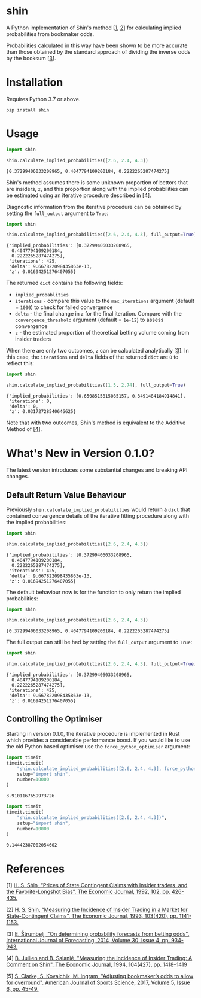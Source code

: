 # shin

A Python implementation of Shin's method [[1](#1), [2](#2)] for calculating implied probabilities from bookmaker odds.

Probabilities calculated in this way have been shown to be more accurate than those obtained by the standard approach
of dividing the inverse odds by the booksum [[3](#3)].

# Installation

Requires Python 3.7 or above.

```
pip install shin
```

# Usage

```python
import shin

shin.calculate_implied_probabilities([2.6, 2.4, 4.3])
```

```
[0.37299406033208965, 0.4047794109200184, 0.2222265287474275]
```

Shin's method assumes there is some unknown proportion of bettors that are insiders, `z`, and this proportion along with
the implied probabilities can be estimated using an iterative procedure described in [[4](#4)].

Diagnostic information from the iterative procedure can be obtained by setting the `full_output` argument to `True`:

```python
import shin

shin.calculate_implied_probabilities([2.6, 2.4, 4.3], full_output=True)
```

```
{'implied_probabilities': [0.37299406033208965,
  0.4047794109200184,
  0.2222265287474275],
 'iterations': 425,
 'delta': 9.667822098435863e-13,
 'z': 0.01694251276407055}
```

The returned `dict` contains the following fields:

* `implied_probablities`
* `iterations` - compare this value to the `max_iterations` argument (default = `1000`) to check for failed convergence
* `delta` - the final change in `z` for the final iteration. Compare with the `convergence_threshold` argument
  (default = `1e-12`) to assess convergence
* `z` - the estimated proportion of theoretical betting volume coming from insider traders

When there are only two outcomes, `z` can be calculated analytically [[3](#3)]. In this case, the `iterations` and
`delta` fields of the returned `dict` are `0` to reflect this:

```python
import shin

shin.calculate_implied_probabilities([1.5, 2.74], full_output=True)
```

```
{'implied_probabilities': [0.6508515815085157, 0.3491484184914841],
 'iterations': 0,
 'delta': 0,
 'z': 0.03172728540646625}
```

Note that with two outcomes, Shin's method is equivalent to the Additive Method of [[4](#4)].

# What's New in Version 0.1.0?

The latest version introduces some substantial changes and breaking API changes.

## Default Return Value Behaviour

Previously `shin.calculate_implied_probabilities` would return a `dict` that contained convergence details of the
iterative fitting procedure along with the implied probabilities:

```python
import shin

shin.calculate_implied_probabilities([2.6, 2.4, 4.3])
```

```
{'implied_probabilities': [0.37299406033208965,
  0.4047794109200184,
  0.2222265287474275],
 'iterations': 425,
 'delta': 9.667822098435863e-13,
 'z': 0.01694251276407055}
```

The default behaviour now is for the function to only return the implied probabilities:

```python
import shin

shin.calculate_implied_probabilities([2.6, 2.4, 4.3])
```

```
[0.37299406033208965, 0.4047794109200184, 0.2222265287474275]
```

The full output can still be had by setting the `full_output` argument to `True`:

```python
import shin

shin.calculate_implied_probabilities([2.6, 2.4, 4.3], full_output=True)
```

```
{'implied_probabilities': [0.37299406033208965,
  0.4047794109200184,
  0.2222265287474275],
 'iterations': 425,
 'delta': 9.667822098435863e-13,
 'z': 0.01694251276407055}
```

## Controlling the Optimiser

Starting in version 0.1.0, the iterative procedure is implemented in Rust which provides a  considerable performance
boost. If you would like to use the old Python based optimiser use the `force_python_optimiser` argument:

```python
import timeit
timeit.timeit(
    "shin.calculate_implied_probabilities([2.6, 2.4, 4.3], force_python_optimiser=True)",
    setup="import shin",
    number=10000
)
```

```
3.9101167659973726
```

```python
import timeit
timeit.timeit(
    "shin.calculate_implied_probabilities([2.6, 2.4, 4.3])",
    setup="import shin",
    number=10000
)
```

```
0.14442387002054602
```

# References

<a id="1">[1]</a> 
[H. S. Shin, “Prices of State Contingent Claims with Insider
traders, and the Favorite-Longshot Bias”. The Economic
Journal, 1992, 102, pp. 426-435.](https://doi.org/10.2307/2234526)

<a id="2">[2]</a> 
[H. S. Shin, “Measuring the Incidence of Insider Trading in a
Market for State-Contingent Claims”. The Economic Journal,
1993, 103(420), pp. 1141-1153.](https://doi.org/10.2307/2234240)

<a id="3">[3]</a>
[E. Štrumbelj, "On determining probability forecasts from betting odds".
International Journal of Forecasting, 2014, Volume 30, Issue 4,
pp. 934-943.](https://doi.org/10.1016/j.ijforecast.2014.02.008)

<a id="4">[4]</a>
[B. Jullien and B. Salanié, "Measuring the Incidence of Insider Trading: A Comment on Shin".
The Economic Journal, 1994, 104(427), pp. 1418–1419](https://doi.org/10.2307/2235458)

<a id="5">[5]</a>
[S. Clarke, S. Kovalchik, M. Ingram, "Adjusting bookmaker’s odds to allow for
overround". American Journal of Sports Science, 2017, Volume 5, Issue 6,
pp. 45-49.](https://doi.org/10.11648/j.ajss.20170506.12)